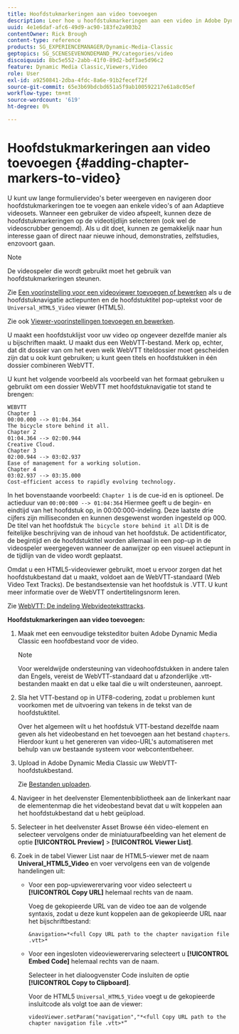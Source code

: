 ```yaml
---
title: Hoofdstukmarkeringen aan video toevoegen
description: Leer hoe u hoofdstukmarkeringen aan een video in Adobe Dynamic Media Classic kunt toevoegen.
uuid: 4e1e6daf-afc6-49d9-ac90-183fe2a903b2
contentOwner: Rick Brough
content-type: reference
products: SG_EXPERIENCEMANAGER/Dynamic-Media-Classic
geptopics: SG_SCENESEVENONDEMAND_PK/categories/video
discoiquuid: 8bc5e552-2abb-41f0-89d2-bdf3ae5d96c2
feature: Dynamic Media Classic,Viewers,Video
role: User
exl-id: a9250841-2dba-4fdc-8a6e-91b2fecef72f
source-git-commit: 65e3b69bdcbd651a5f9ab100592217e61a8c05ef
workflow-type: tm+mt
source-wordcount: '619'
ht-degree: 0%

---
```


# Hoofdstukmarkeringen aan video toevoegen {#adding-chapter-markers-to-video}

U kunt uw lange formuliervideo&#39;s beter weergeven en navigeren door hoofdstukmarkeringen toe te voegen aan enkele video&#39;s of aan Adaptieve videosets. Wanneer een gebruiker de video afspeelt, kunnen deze de hoofdstukmarkeringen op de videotijdlijn selecteren (ook wel de videoscrubber genoemd). Als u dit doet, kunnen ze gemakkelijk naar hun interesse gaan of direct naar nieuwe inhoud, demonstraties, zelfstudies, enzovoort gaan.

>[!NOTE]
>
>De videospeler die wordt gebruikt moet het gebruik van hoofdstukmarkeringen steunen.

Zie [Een voorinstelling voor een videoviewer toevoegen of bewerken](previewing-videos-video-viewer.md#adding_or_editing_a_video_viewer_preset) als u de hoofdstuknavigatie actiepunten en de hoofdstuktitel pop-uptekst voor de `Universal_HTML5_Video` viewer (HTML5).

Zie ook [Viewer-voorinstellingen toevoegen en bewerken](application-setup.md#adding_and_editing_viewer_presets).

U maakt een hoofdstuklijst voor uw video op ongeveer dezelfde manier als u bijschriften maakt. U maakt dus een WebVTT-bestand. Merk op, echter, dat dit dossier van om het even welk WebVTT titeldossier moet gescheiden zijn dat u ook kunt gebruiken; u kunt geen titels en hoofdstukken in één dossier combineren WebVTT.

U kunt het volgende voorbeeld als voorbeeld van het formaat gebruiken u gebruikt om een dossier WebVTT met hoofdstuknavigatie tot stand te brengen:

```as3
WEBVTT 
Chapter 1 
00:00.000 --> 01:04.364 
The bicycle store behind it all. 
Chapter 2 
01:04.364 --> 02:00.944 
Creative Cloud. 
Chapter 3 
02:00.944 --> 03:02.937 
Ease of management for a working solution. 
Chapter 4 
03:02.937 --> 03:35.000 
Cost-efficient access to rapidly evolving technology.
```

In het bovenstaande voorbeeld: `Chapter 1` is de cue-id en is optioneel. De actieduur van `00:00:000 --> 01:04:364` Hiermee geeft u de begin- en eindtijd van het hoofdstuk op, in 00:00:000-indeling. Deze laatste drie cijfers zijn milliseconden en kunnen desgewenst worden ingesteld op 000. De titel van het hoofdstuk `The bicycle store behind it all` Dit is de feitelijke beschrijving van de inhoud van het hoofdstuk. De actidentificator, de begintijd en de hoofdstuktitel worden allemaal in een pop-up in de videospeler weergegeven wanneer de aanwijzer op een visueel actiepunt in de tijdlijn van de video wordt geplaatst.

Omdat u een HTML5-videoviewer gebruikt, moet u ervoor zorgen dat het hoofdstukbestand dat u maakt, voldoet aan de WebVTT-standaard (Web Video Text Tracks). De bestandsextensie van het hoofdstuk is .VTT. U kunt meer informatie over de WebVTT ondertitelingsnorm leren.

Zie [WebVTT: De indeling Webvideoteksttracks](https://w3c.github.io/webvtt/).

**Hoofdstukmarkeringen aan video toevoegen:**

1. Maak met een eenvoudige teksteditor buiten Adobe Dynamic Media Classic een hoofdbestand voor de video.

   >[!NOTE]
   >
   >Voor wereldwijde ondersteuning van videohoofdstukken in andere talen dan Engels, vereist de WebVTT-standaard dat u afzonderlijke .vtt-bestanden maakt en dat u elke taal die u wilt ondersteunen, aanroept.

1. Sla het VTT-bestand op in UTF8-codering, zodat u problemen kunt voorkomen met de uitvoering van tekens in de tekst van de hoofdstuktitel.

   Over het algemeen wilt u het hoofdstuk VTT-bestand dezelfde naam geven als het videobestand en het toevoegen aan het bestand `chapters`. Hierdoor kunt u het genereren van video-URL&#39;s automatiseren met behulp van uw bestaande systeem voor webcontentbeheer.

1. Upload in Adobe Dynamic Media Classic uw WebVTT-hoofdstukbestand.

   Zie [Bestanden uploaden](uploading-files.md#uploading_files).

1. Navigeer in het deelvenster Elementenbibliotheek aan de linkerkant naar de elementenmap die het videobestand bevat dat u wilt koppelen aan het hoofdstukbestand dat u hebt geüpload.
1. Selecteer in het deelvenster Asset Browse één video-element en selecteer vervolgens onder de miniatuurafbeelding van het element de optie **[!UICONTROL Preview]** > **[!UICONTROL Viewer List]**.
1. Zoek in de tabel Viewer List naar de HTML5-viewer met de naam **Univeral_HTML5_Video** en voer vervolgens een van de volgende handelingen uit:

   * Voor een pop-upviewerervaring voor video selecteert u **[!UICONTROL Copy URL]** helemaal rechts van de naam.

      Voeg de gekopieerde URL van de video toe aan de volgende syntaxis, zodat u deze kunt koppelen aan de gekopieerde URL naar het bijschriftbestand:

      `&navigation=*<full Copy URL path to the chapter navigation file .vtt>*`

   * Voor een ingesloten videoviewerervaring selecteert u **[!UICONTROL Embed Code]** helemaal rechts van de naam.

      Selecteer in het dialoogvenster Code insluiten de optie **[!UICONTROL Copy to Clipboard]**.

      Voor de HTML5 `Universal_HTML5_Video` voegt u de gekopieerde insluitcode als volgt toe aan de viewer:

      `videoViewer.setParam("navigation","*<full Copy URL path to the chapter navigation file .vtt>*”`
